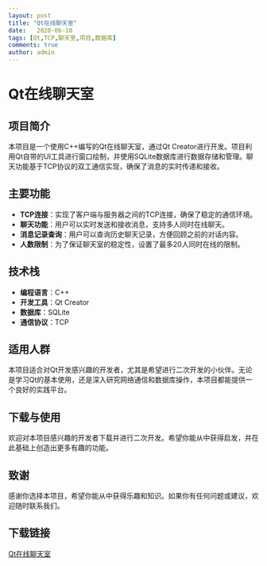 ```yaml
---
layout: post
title: "Qt在线聊天室"
date:   2020-06-10
tags: [Qt,TCP,聊天室,项目,数据库]
comments: true
author: admin
---
```

# Qt在线聊天室

## 项目简介

本项目是一个使用C++编写的Qt在线聊天室，通过Qt Creator进行开发。项目利用Qt自带的UI工具进行窗口绘制，并使用SQLite数据库进行数据存储和管理。聊天功能基于TCP协议的双工通信实现，确保了消息的实时传递和接收。

## 主要功能

- **TCP连接**：实现了客户端与服务器之间的TCP连接，确保了稳定的通信环境。
- **聊天功能**：用户可以实时发送和接收消息，支持多人同时在线聊天。
- **消息记录查询**：用户可以查询历史聊天记录，方便回顾之前的对话内容。
- **人数限制**：为了保证聊天室的稳定性，设置了最多20人同时在线的限制。

## 技术栈

- **编程语言**：C++
- **开发工具**：Qt Creator
- **数据库**：SQLite
- **通信协议**：TCP

## 适用人群

本项目适合对Qt开发感兴趣的开发者，尤其是希望进行二次开发的小伙伴。无论是学习Qt的基本使用，还是深入研究网络通信和数据库操作，本项目都能提供一个良好的实践平台。

## 下载与使用

欢迎对本项目感兴趣的开发者下载并进行二次开发。希望你能从中获得启发，并在此基础上创造出更多有趣的功能。

## 致谢

感谢你选择本项目，希望你能从中获得乐趣和知识。如果你有任何问题或建议，欢迎随时联系我们。

## 下载链接

[Qt在线聊天室](https://pan.quark.cn/s/bb526b57c8f1)